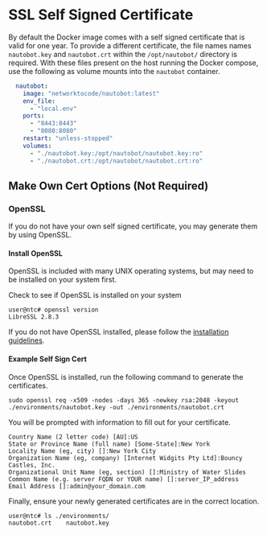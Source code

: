 # SSL Self Signed Certificate

By default the Docker image comes with a self signed certificate that is valid for one year. To provide a different certificate, the file names names `nautobot.key` and `nautobot.crt` within the `/opt/nautobot/` directory is required. With these files present on the host running the Docker compose, use the following as volume mounts into the `nautobot` container.

```yaml
  nautobot:
    image: "networktocode/nautobot:latest"
    env_file:
      - "local.env"
    ports:
      - "8443:8443"
      - "8080:8080"
    restart: "unless-stopped"
    volumes:
      - "./nautobot.key:/opt/nautobot/nautobot.key:ro"
      - "./nautobot.crt:/opt/nautobot/nautobot.crt:ro"
```

## Make Own Cert Options (Not Required)

### OpenSSL

If you do not have your own self signed certificate, you may generate them by using OpenSSL.

#### Install OpenSSL

OpenSSL is included with many UNIX operating systems, but may need to be installed on your system first.

Check to see if OpenSSL is installed on your system
```
user@ntc# openssl version
LibreSSL 2.8.3
```

If you do not have OpenSSL installed, please follow the [installation guidelines](https://github.com/openssl/openssl#build-and-install).

#### Example Self Sign Cert

Once OpenSSL is installed, run the following command to generate the certificates.
```
sudo openssl req -x509 -nodes -days 365 -newkey rsa:2048 -keyout ./environments/nautobot.key -out ./environments/nautobot.crt
```

You will be prompted with information to fill out for your certificate.
```
Country Name (2 letter code) [AU]:US
State or Province Name (full name) [Some-State]:New York
Locality Name (eg, city) []:New York City
Organization Name (eg, company) [Internet Widgits Pty Ltd]:Bouncy Castles, Inc.
Organizational Unit Name (eg, section) []:Ministry of Water Slides
Common Name (e.g. server FQDN or YOUR name) []:server_IP_address
Email Address []:admin@your_domain.com
```

Finally, ensure your newly generated certificates are in the correct location.
```
user@ntc# ls ./environments/
nautobot.crt    nautobot.key
```
